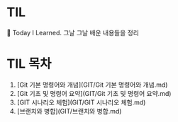 # TIL

:hear_no_evil: Today I Learned. 그날 그날 배운 내용들을 정리

# TIL 목차

1. [Git 기본 명령어와 개념](GIT/Git 기본 명령어와 개념.md)
2. [Git 기초 및 명령어 요약](GIT/Git 기초 및 명령어 요약.md)
3. [GIT 시나리오 체험](GIT/GIT 시나리오 체험.md)
4. [브랜치와 병합](GIT/브랜치와 병합.md)
